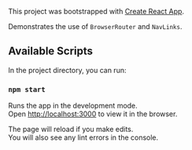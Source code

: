 This project was bootstrapped with [Create React App](https://github.com/facebook/create-react-app).

Demonstrates the use of `BrowserRouter` and `NavLinks`.

## Available Scripts

In the project directory, you can run:

### `npm start`

Runs the app in the development mode.<br>
Open [http://localhost:3000](http://localhost:3000) to view it in the browser.

The page will reload if you make edits.<br>
You will also see any lint errors in the console.
